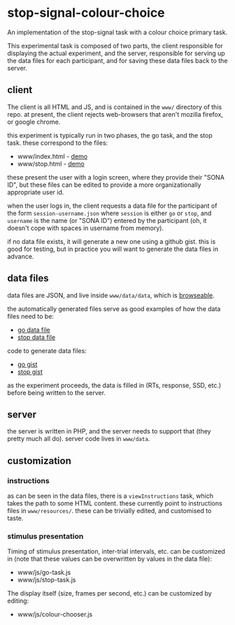# stop-signal-colour-choice
An implementation of the stop-signal task with a colour choice primary task.

This experimental task is composed of two parts, the client responsible for displaying the actual experiment, and the server, responsible for serving up the data files for each participant, and for saving these data files back to the server.

## client

The client is all HTML and JS, and is contained in the `www/` directory of this repo. at present, the client rejects web-browsers that aren't mozilla firefox, or google chrome.

this experiment is typically run in two phases, the go task, and the stop task. these correspond to the files:

  - www/index.html - [demo](http://jona.thon.love/psyc/ss/)
  - www/stop.html - [demo](http://jona.thon.love/psyc/ss/stop.html)

these present the user with a login screen, where they provide their "SONA ID", but these files can be edited to provide a more organizationally appropriate user id.

when the user logs in, the client requests a data file for the participant of the form `session-username.json` where `session` is either `go` or `stop`, and `username` is the name (or "SONA ID") entered by the participant (oh, it doesn't cope with spaces in username from memory).

if no data file exists, it will generate a new one using a github gist. this is good for testing, but in practice you will want to generate the data files in advance.

## data files

data files are JSON, and live inside `www/data/data`, which is [browseable](http://jona.thon.love/psyc/ss/data/data/).

the automatically generated files serve as good examples of how the data files need to be:

  - [go data file](http://jona.thon.love/psyc/ss/data/trials.php?p=fred&s=go&g=a25166c2925d840e57fa)
  - [stop data file](http://jona.thon.love/psyc/ss/data/trials.php?p=fred&s=stop&g=5de3403fbc812fc6b0d3bd7d7c8ef228)

code to generate data files:

 - [go gist](https://gist.github.com/jonathon-love/a25166c2925d840e57fa)
 - [stop gist](https://gist.github.com/jonathon-love/5de3403fbc812fc6b0d3bd7d7c8ef228)

as the experiment proceeds, the data is filled in (RTs, response, SSD, etc.) before being written to the server.

## server

the server is written in PHP, and the server needs to support that (they pretty much all do). server code lives in `www/data`.


## customization

### instructions

as can be seen in the data files, there is a `viewInstructions` task, which takes the path to some HTML content. these currently point to instructions files in `www/resources/`. these can be trivially edited, and customised to taste.

### stimulus presentation

Timing of stimulus presentation, inter-trial intervals, etc. can be customized in (note that these values can be overwritten by values in the data file):

  - www/js/go-task.js
  - www/js/stop-task.js

The display itself (size, frames per second, etc.) can be customized by editing:

 - www/js/colour-chooser.js
